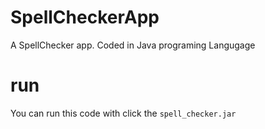 # SpellCheckerApp
A SpellChecker app. Coded in Java programing Langugage

# run 
You can run this code with click the ```spell_checker.jar``` 
